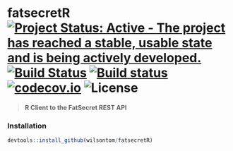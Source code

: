 # fatsecretR [![Project Status: Active - The project has reached a stable, usable state and is being actively developed.](http://www.repostatus.org/badges/latest/active.svg)](http://www.repostatus.org/#active) [![Build Status](https://travis-ci.org/wilsontom/fatsecretR.svg?branch=master)](https://travis-ci.org/wilsontom/fatsecretR) [![Build status](https://ci.appveyor.com/api/projects/status/uqtgjvys49rmpf65?svg=true)](https://ci.appveyor.com/project/wilsontom/fatsecretr) [![codecov.io](https://codecov.io/github/wilsontom/fatsecretR/coverage.svg?branch=master)](https://codecov.io/github/wilsontom/fatsecretR?branch=master) ![License](https://img.shields.io/badge/license-GNU%20GPL%20v3.0-blue.svg "GNU GPL v3.0")

> __R Client to the FatSecret REST API__


### Installation

```R
devtools::install_github(wilsontom/fatsecretR)

```
